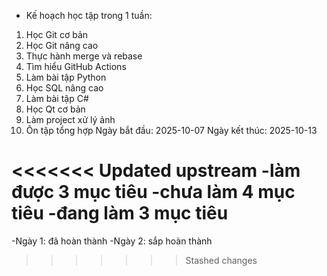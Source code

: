 - Kế hoạch học tập trong 1 tuần:
1. Học Git cơ bản
2. Học Git nâng cao
3. Thực hành merge và rebase
4. Tìm hiểu GitHub Actions
5. Làm bài tập Python
6. Học SQL nâng cao
7. Làm bài tập C#
8. Học Qt cơ bản
9. Làm project xử lý ảnh
10. Ôn tập tổng hợp
Ngày bắt đầu: 2025-10-07
Ngày kết thúc: 2025-10-13

<<<<<<< Updated upstream
-làm được 3 mục tiêu
-chưa làm 4 mục tiêu
-đang làm 3 mục tiêu
=======
-Ngày 1: đã hoàn thành
-Ngày 2: sắp hoàn thành
>>>>>>> Stashed changes
